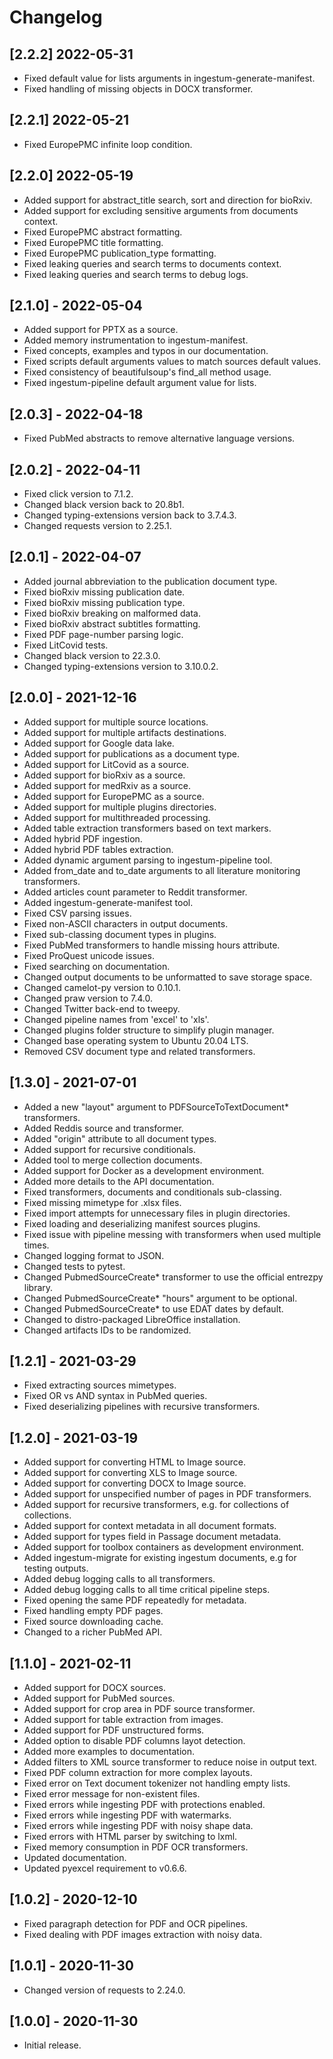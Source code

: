 # Changelog

## [2.2.2] 2022-05-31

- Fixed default value for lists arguments in ingestum-generate-manifest.
- Fixed handling of missing objects in DOCX transformer.

## [2.2.1] 2022-05-21

- Fixed EuropePMC infinite loop condition.

## [2.2.0] 2022-05-19

- Added support for abstract_title search, sort and direction for bioRxiv.
- Added support for excluding sensitive arguments from documents context.
- Fixed EuropePMC abstract formatting.
- Fixed EuropePMC title formatting.
- Fixed EuropePMC publication_type formatting.
- Fixed leaking queries and search terms to documents context.
- Fixed leaking queries and search terms to debug logs.

## [2.1.0] - 2022-05-04

- Added support for PPTX as a source.
- Added memory instrumentation to ingestum-manifest.
- Fixed concepts, examples and typos in our documentation.
- Fixed scripts default arguments values to match sources default values.
- Fixed consistency of beautifulsoup's find_all method usage.
- Fixed ingestum-pipeline default argument value for lists.

## [2.0.3] - 2022-04-18

- Fixed PubMed abstracts to remove alternative language versions.

## [2.0.2] - 2022-04-11

- Fixed click version to 7.1.2.
- Changed black version back to 20.8b1.
- Changed typing-extensions version back to 3.7.4.3.
- Changed requests version to 2.25.1.

## [2.0.1] - 2022-04-07

- Added journal abbreviation to the publication document type.
- Fixed bioRxiv missing publication date.
- Fixed bioRxiv missing publication type.
- Fixed bioRxiv breaking on malformed data.
- Fixed bioRxiv abstract subtitles formatting.
- Fixed PDF page-number parsing logic.
- Fixed LitCovid tests.
- Changed black version to 22.3.0.
- Changed typing-extensions version to 3.10.0.2.

## [2.0.0] - 2021-12-16

- Added support for multiple source locations.
- Added support for multiple artifacts destinations.
- Added support for Google data lake.
- Added support for publications as a document type.
- Added support for LitCovid as a source.
- Added support for bioRxiv as a source.
- Added support for medRxiv as a source.
- Added support for EuropePMC as a source.
- Added support for multiple plugins directories.
- Added support for multithreaded processing.
- Added table extraction transformers based on text markers.
- Added hybrid PDF ingestion.
- Added hybrid PDF tables extraction.
- Added dynamic argument parsing to ingestum-pipeline tool.
- Added from_date and to_date arguments to all literature monitoring transformers.
- Added articles count parameter to Reddit transformer.
- Added ingestum-generate-manifest tool.
- Fixed CSV parsing issues.
- Fixed non-ASCII characters in output documents.
- Fixed sub-classing document types in plugins.
- Fixed PubMed transformers to handle missing hours attribute.
- Fixed ProQuest unicode issues.
- Fixed searching on documentation.
- Changed output documents to be unformatted to save storage space.
- Changed camelot-py version to 0.10.1.
- Changed praw version to 7.4.0.
- Changed Twitter back-end to tweepy.
- Changed pipeline names from 'excel' to 'xls'.
- Changed plugins folder structure to simplify plugin manager.
- Changed base operating system to Ubuntu 20.04 LTS.
- Removed CSV document type and related transformers.

## [1.3.0] - 2021-07-01

- Added a new "layout" argument to PDFSourceToTextDocument* transformers.
- Added Reddis source and transformer.
- Added "origin" attribute to all document types.
- Added support for recursive conditionals.
- Added tool to merge collection documents.
- Added support for Docker as a development environment.
- Added more details to the API documentation.
- Fixed transformers, documents and conditionals sub-classing.
- Fixed missing mimetype for .xlsx files.
- Fixed import attempts for unnecessary files in plugin directories.
- Fixed loading and deserializing manifest sources plugins.
- Fixed issue with pipeline messing with transformers when used multiple times.
- Changed logging format to JSON.
- Changed tests to pytest.
- Changed PubmedSourceCreate* transformer to use the official entrezpy library.
- Changed PubmedSourceCreate* "hours" argument to be optional.
- Changed PubmedSourceCreate* to use EDAT dates by default.
- Changed to distro-packaged LibreOffice installation.
- Changed artifacts IDs to be randomized.

## [1.2.1] - 2021-03-29

- Fixed extracting sources mimetypes.
- Fixed OR vs AND syntax in PubMed queries.
- Fixed deserializing pipelines with recursive transformers.

## [1.2.0] - 2021-03-19

- Added support for converting HTML to Image source.
- Added support for converting XLS to Image source.
- Added support for converting DOCX to Image source.
- Added support for unspecified number of pages in PDF transformers.
- Added support for recursive transformers, e.g. for collections of collections.
- Added support for context metadata in all document formats.
- Added support for types field in Passage document metadata.
- Added support for toolbox containers as development environment.
- Added ingestum-migrate for existing ingestum documents, e.g for testing outputs.
- Added debug logging calls to all transformers.
- Added debug logging calls to all time critical pipeline steps.
- Fixed opening the same PDF repeatedly for metadata.
- Fixed handling empty PDF pages.
- Fixed source downloading cache.
- Changed to a richer PubMed API.

## [1.1.0] - 2021-02-11

- Added support for DOCX sources.
- Added support for PubMed sources.
- Added support for crop area in PDF source transformer.
- Added support for table extraction from images.
- Added support for PDF unstructured forms.
- Added option to disable PDF columns layot detection.
- Added more examples to documentation.
- Added filters to XML source transformer to reduce noise in output text.
- Fixed PDF column extraction for more complex layouts.
- Fixed error on Text document tokenizer not handling empty lists.
- Fixed error message for non-existent files.
- Fixed errors while ingesting PDF with protections enabled.
- Fixed errors while ingesting PDF with watermarks.
- Fixed errors while ingesting PDF with noisy shape data.
- Fixed errors with HTML parser by switching to lxml.
- Fixed memory consumption in PDF OCR transformers.
- Updated documentation.
- Updated pyexcel requirement to v0.6.6.

## [1.0.2] - 2020-12-10

- Fixed paragraph detection for PDF and OCR pipelines.
- Fixed dealing with PDF images extraction with noisy data.

## [1.0.1] - 2020-11-30

- Changed version of requests to 2.24.0.

## [1.0.0] - 2020-11-30

- Initial release.
